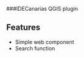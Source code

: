 
<!--[![Build Status](https://travis-ci.org/fherdom/idecanarias-ol3.svg?branch=master)](https://travis-ci.org/fherdom/idecanarias-ol3)-->

<!--_[Demo and API Docs](https://elements.polymer-project.org/elements/paper-input)_-->


###IDECanarias QGIS plugin

## Features

 * Simple web component
 * Search function
